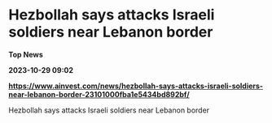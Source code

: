 # Hezbollah says attacks Israeli soldiers near Lebanon border
**Top News**

**2023-10-29 09:02**

**https://www.ainvest.com/news/hezbollah-says-attacks-israeli-soldiers-near-lebanon-border-23101000fba1e5434bd892bf/**

Hezbollah says attacks Israeli soldiers near Lebanon border
